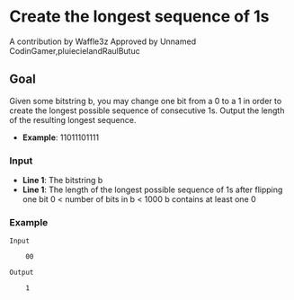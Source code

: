 # Create the longest sequence of 1s
A contribution by Waffle3z
 Approved by Unnamed CodinGamer,pluiecielandRaulButuc

## Goal
Given some bitstring b, you may change one bit from a 0 to a 1 in order to create the longest possible sequence of consecutive 1s. Output the length of the resulting longest sequence.

* **Example**: 11011101111

### Input
* **Line 1**: The bitstring b
* **Line 1**: The length of the longest possible sequence of 1s after flipping one bit
0 < number of bits in b < 1000
b contains at least one 0

### Example

    Input

        00

    Output

        1        